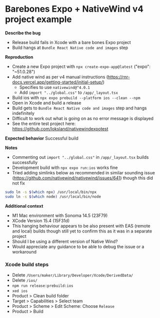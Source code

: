 
# Barebones Expo + NativeWind v4 project example

**Describe the bug**
- Release build fails in Xcode with a bare bones Expo project 
- Build hangs at `Bundle React Native code and images` step

**Reproduction**
- Create a new Expo project with `npx create-expo-app@latest` ("expo": "~51.0.28")
- Add native wind as per v4 manual instructions (https://rnr-docs.vercel.app/getting-started/initial-setup/)
  - Specifies to use `nativewind@^4.0.1`
  - Add `import "../global.css"` to `/app/_layout.tsx`
- Build ios with `npx expo prebuild --platform ios --clean --npm`
- Open in Xcode and build a release
- Build gets to `Bundle React Native code and images` step and hangs indefinitely
- Difficult to work out what is going on as no error message is displayed
- See the entire test project here: https://github.com/loksland/nativewindexpotest

**Expected behavior**
Successful build

**Notes**
- Commenting out `import "../global.css"` in `/app/_layout.tsx` builds successfully
- Development build with `npx expo run:ios` works fine
- Tried adding simlinks below as recommended in similar sounding issue (https://github.com/nativewind/nativewind/issues/641) though this did not fix
```bash
sudo ln -s $(which npx) /usr/local/bin/npx
sudo ln -s $(which node) /usr/local/bin/node
```

**Additional context**
- M1 Mac environment with Sonoma 14.5 (23F79) 
- XCode Version 15.4 (15F31d)
- This hanging behaviour appears to be also present with EAS (remote and local) builds though still yet to confirm this as it was in a separate project
- Should I be using a different version of Native Wind?
- Would appreciate any guidance to be able to debug the issue or a workaround

### Xcode build steps

- Delete `/Users/maker/Library/Developer/Xcode/DerivedData/`
- Delete `/ios/`
- `npm run release:prebuild:ios`
- `xed ios`
- Product > Clean build folder
- Target > Capabilities > Select team
- Product > Scheme > Edit Scheme: Choose `Release`
- Product > Build